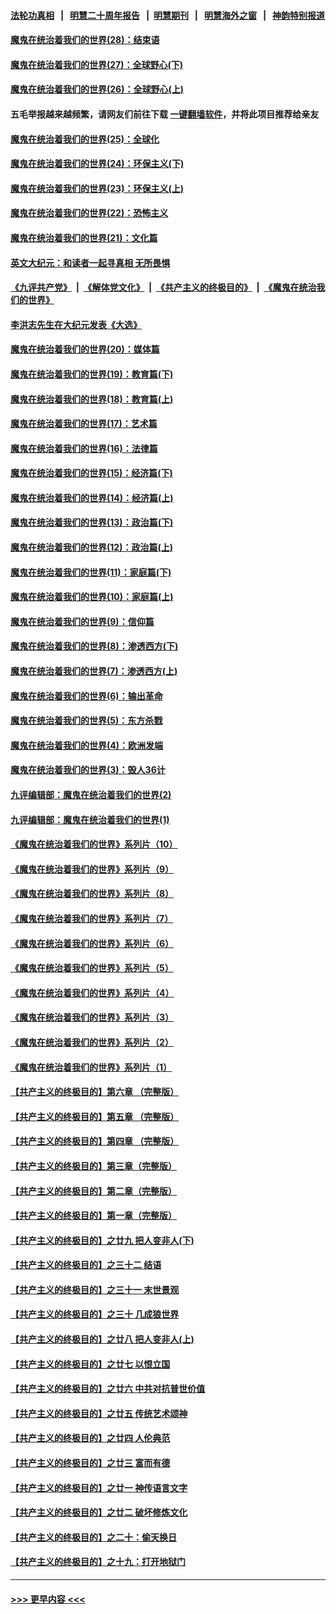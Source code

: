#### [法轮功真相](https://github.com/gfw-breaker/truth/blob/master/README.md?t=0) &nbsp;&nbsp;|&nbsp;&nbsp; [明慧二十周年报告](https://github.com/gfw-breaker/mh-reports/blob/master/README.md?t=0) &nbsp;&nbsp;|&nbsp;&nbsp;[明慧期刊](https://github.com/gfw-breaker/mh-qikan) &nbsp;&nbsp;|&nbsp;&nbsp; [明慧海外之窗](https://github.com/gfw-breaker/mh-news/blob/master/README.md?t=0) &nbsp;&nbsp;|&nbsp;&nbsp; [神韵特别报道](https://github.com/gfw-breaker/mh-news/blob/master/shenyun.md?t=0)
#### [魔鬼在统治着我们的世界(28)：结束语](../pages/nsc422/n10936246.md?t=06261152) 
#### [魔鬼在统治着我们的世界(27)：全球野心(下)](../pages/nsc422/n10928319.md?t=06261152) 
#### [魔鬼在统治着我们的世界(26)：全球野心(上)](../pages/nsc422/n10900318.md?t=06261152) 
#### 五毛举报越来越频繁，请网友们前往下载 [一键翻墙软件](https://github.com/gfw-breaker/ssr-accounts)，并将此项目推荐给亲友
#### [魔鬼在统治着我们的世界(25)：全球化](../pages/nsc422/n10788205.md?t=06261152) 
#### [魔鬼在统治着我们的世界(24)：环保主义(下)](../pages/nsc422/n10695307.md?t=06261152) 
#### [魔鬼在统治着我们的世界(23)：环保主义(上)](../pages/nsc422/n10688613.md?t=06261152) 
#### [魔鬼在统治着我们的世界(22)：恐怖主义](../pages/nsc422/n10614727.md?t=06261152) 
#### [魔鬼在统治着我们的世界(21)：文化篇](../pages/nsc422/n10597706.md?t=06261152) 
#### [英文大纪元：和读者一起寻真相 无所畏惧](../pages/nsc422/n12542027.md?t=06261152) 
#### [《九评共产党》](https://github.com/begood0513/9ping.md/blob/master/README.md) &nbsp;|&nbsp; [《解体党文化》](../../../../jtdwh.md/blob/master/README.md)  &nbsp;|&nbsp; [《共产主义的终极目的》](../../../../gczydzjmd.md/blob/master/README.md) &nbsp;|&nbsp; [《魔鬼在统治我们的世界》](../../../../mgztzwmdsj.md/blob/master/README.md) 
#### [李洪志先生在大纪元发表《大选》](../pages/nsc422/n12534746.md?t=06261152) 
#### [魔鬼在统治着我们的世界(20)：媒体篇](../pages/nsc422/n10586579.md?t=06261152) 
#### [魔鬼在统治着我们的世界(19)：教育篇(下)](../pages/nsc422/n10564808.md?t=06261152) 
#### [魔鬼在统治着我们的世界(18)：教育篇(上)](../pages/nsc422/n10526970.md?t=06261152) 
#### [魔鬼在统治着我们的世界(17)：艺术篇](../pages/nsc422/n10499093.md?t=06261152) 
#### [魔鬼在统治着我们的世界(16)：法律篇](../pages/nsc422/n10485969.md?t=06261152) 
#### [魔鬼在统治着我们的世界(15)：经济篇(下)](../pages/nsc422/n10469975.md?t=06261152) 
#### [魔鬼在统治着我们的世界(14)：经济篇(上)](../pages/nsc422/n10457370.md?t=06261152) 
#### [魔鬼在统治着我们的世界(13)：政治篇(下)](../pages/nsc422/n10448270.md?t=06261152) 
#### [魔鬼在统治着我们的世界(12)：政治篇(上)](../pages/nsc422/n10444576.md?t=06261152) 
#### [魔鬼在统治着我们的世界(11)：家庭篇(下)](../pages/nsc422/n10440961.md?t=06261152) 
#### [魔鬼在统治着我们的世界(10)：家庭篇(上)](../pages/nsc422/n10435448.md?t=06261152) 
#### [魔鬼在统治着我们的世界(9)：信仰篇](../pages/nsc422/n10432159.md?t=06261152) 
#### [魔鬼在统治着我们的世界(8)：渗透西方(下)](../pages/nsc422/n10429603.md?t=06261152) 
#### [魔鬼在统治着我们的世界(7)：渗透西方(上)](../pages/nsc422/n10426013.md?t=06261152) 
#### [魔鬼在统治着我们的世界(6)：输出革命](../pages/nsc422/n10421536.md?t=06261152) 
#### [魔鬼在统治着我们的世界(5)：东方杀戮](../pages/nsc422/n10417707.md?t=06261152) 
#### [魔鬼在统治着我们的世界(4)：欧洲发端](../pages/nsc422/n10414890.md?t=06261152) 
#### [魔鬼在统治着我们的世界(3)：毁人36计](../pages/nsc422/n10411583.md?t=06261152) 
#### [九评编辑部：魔鬼在统治着我们的世界(2)](../pages/nsc422/n10410036.md?t=06261152) 
#### [九评编辑部：魔鬼在统治着我们的世界(1)](../pages/nsc422/n10406825.md?t=06261152) 
#### [《魔鬼在统治着我们的世界》系列片（10）](../pages/nsc422/n12292670.md?t=06261152) 
#### [《魔鬼在统治着我们的世界》系列片（9）](../pages/nsc422/n12290859.md?t=06261152) 
#### [《魔鬼在统治着我们的世界》系列片（8）](../pages/nsc422/n12287445.md?t=06261152) 
#### [《魔鬼在统治着我们的世界》系列片（7）](../pages/nsc422/n12283425.md?t=06261152) 
#### [《魔鬼在统治着我们的世界》系列片（6）](../pages/nsc422/n12282314.md?t=06261152) 
#### [《魔鬼在统治着我们的世界》系列片（5）](../pages/nsc422/n12281419.md?t=06261152) 
#### [《魔鬼在统治着我们的世界》系列片（4）](../pages/nsc422/n12274024.md?t=06261152) 
#### [《魔鬼在统治着我们的世界》系列片（3）](../pages/nsc422/n12271322.md?t=06261152) 
#### [《魔鬼在统治着我们的世界》系列片（2）](../pages/nsc422/n12269049.md?t=06261152) 
#### [《魔鬼在统治着我们的世界》系列片（1）](../pages/nsc422/n12267575.md?t=06261152) 
#### [【共产主义的终极目的】第六章 （完整版）](../pages/nsc422/n11428913.md?t=06261152) 
#### [【共产主义的终极目的】第五章 （完整版）](../pages/nsc422/n11428912.md?t=06261152) 
#### [【共产主义的终极目的】第四章 （完整版）](../pages/nsc422/n11428907.md?t=06261152) 
#### [【共产主义的终极目的】第三章（完整版）](../pages/nsc422/n11428848.md?t=06261152) 
#### [【共产主义的终极目的】第二章（完整版）](../pages/nsc422/n11428831.md?t=06261152) 
#### [【共产主义的终极目的】第一章（完整版）](../pages/nsc422/n11417651.md?t=06261152) 
#### [【共产主义的终极目的】之廿九 把人变非人(下)](../pages/nsc422/n11344140.md?t=06261152) 
#### [【共产主义的终极目的】之三十二 结语](../pages/nsc422/n11360535.md?t=06261152) 
#### [【共产主义的终极目的】之三十一 末世景观](../pages/nsc422/n11351129.md?t=06261152) 
#### [【共产主义的终极目的】之三十 几成狼世界](../pages/nsc422/n11348280.md?t=06261152) 
#### [【共产主义的终极目的】之廿八 把人变非人(上)](../pages/nsc422/n11340492.md?t=06261152) 
#### [【共产主义的终极目的】之廿七 以恨立国](../pages/nsc422/n11336944.md?t=06261152) 
#### [【共产主义的终极目的】之廿六 中共对抗普世价值](../pages/nsc422/n11324785.md?t=06261152) 
#### [【共产主义的终极目的】之廿五 传统艺术颂神](../pages/nsc422/n11296396.md?t=06261152) 
#### [【共产主义的终极目的】之廿四 人伦典范](../pages/nsc422/n11296397.md?t=06261152) 
#### [【共产主义的终极目的】之廿三 富而有德](../pages/nsc422/n11283598.md?t=06261152) 
#### [【共产主义的终极目的】之廿一 神传语言文字](../pages/nsc422/n11263265.md?t=06261152) 
#### [【共产主义的终极目的】之廿二 破坏修炼文化](../pages/nsc422/n11245728.md?t=06261152) 
#### [【共产主义的终极目的】之二十：偷天换日](../pages/nsc422/n11238846.md?t=06261152) 
#### [【共产主义的终极目的】之十九：打开地狱门](../pages/nsc422/n11206376.md?t=06261152) 

----
#### [ >>> 更早内容 <<< ](../indexes/nsc422-earlier.md)
